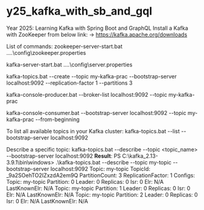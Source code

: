 # y25_kafka_with_sb_and_gql
Year 2025: Learning Kafka with Spring Boot and GraphQL
Install a Kafka with ZooKeeper from below link:
-> https://kafka.apache.org/downloads

List of commands:
zookeeper-server-start.bat ..\..\config\zookeeper.properties

kafka-server-start.bat ..\..\config\server.properties

kafka-topics.bat --create --topic my-kafka-prac --bootstrap-server localhost:9092 --replication-factor 1 --partitions 3

kafka-console-producer.bat --broker-list localhost:9092 --topic my-kafka-prac

kafka-console-consumer.bat --bootstrap-server localhost:9092 --topic my-kafka-prac --from-beginning

To list all available topics in your Kafka cluster:
kafka-topics.bat --list --bootstrap-server localhost:9092

Describe a specific topic:
kafka-topics.bat --describe --topic <topic_name> --bootstrap-server localhost:9092
**Result**:
PS C:\kafka_2.13-3.9.1\bin\windows> .\kafka-topics.bat --describe --topic my-topic --bootstrap-server localhost:9092
Topic: my-topic TopicId: _9a2SOehTO2IZxzdA2em9Q PartitionCount: 3       ReplicationFactor: 1    Configs:
        Topic: my-topic Partition: 0    Leader: 0       Replicas: 0     Isr: 0  Elr: N/A        LastKnownElr: N/A
        Topic: my-topic Partition: 1    Leader: 0       Replicas: 0     Isr: 0  Elr: N/A        LastKnownElr: N/A
        Topic: my-topic Partition: 2    Leader: 0       Replicas: 0     Isr: 0  Elr: N/A        LastKnownElr: N/A


        

